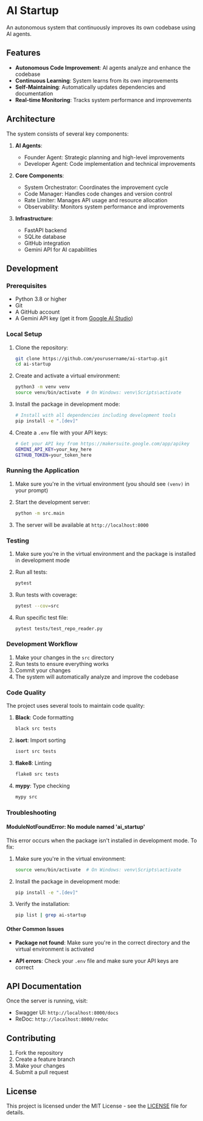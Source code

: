 # AI Startup

An autonomous system that continuously improves its own codebase using AI agents.

## Features

- **Autonomous Code Improvement**: AI agents analyze and enhance the codebase
- **Continuous Learning**: System learns from its own improvements
- **Self-Maintaining**: Automatically updates dependencies and documentation
- **Real-time Monitoring**: Tracks system performance and improvements

## Architecture

The system consists of several key components:

1. **AI Agents**:
   - Founder Agent: Strategic planning and high-level improvements
   - Developer Agent: Code implementation and technical improvements

2. **Core Components**:
   - System Orchestrator: Coordinates the improvement cycle
   - Code Manager: Handles code changes and version control
   - Rate Limiter: Manages API usage and resource allocation
   - Observability: Monitors system performance and improvements

3. **Infrastructure**:
   - FastAPI backend
   - SQLite database
   - GitHub integration
   - Gemini API for AI capabilities

## Development

### Prerequisites

- Python 3.8 or higher
- Git
- A GitHub account
- A Gemini API key (get it from [Google AI Studio](https://makersuite.google.com/app/apikey))

### Local Setup

1. Clone the repository:
   ```bash
   git clone https://github.com/yourusername/ai-startup.git
   cd ai-startup
   ```

2. Create and activate a virtual environment:
   ```bash
   python3 -m venv venv
   source venv/bin/activate  # On Windows: venv\Scripts\activate
   ```

3. Install the package in development mode:
   ```bash
   # Install with all dependencies including development tools
   pip install -e ".[dev]"
   ```

4. Create a `.env` file with your API keys:
   ```bash
   # Get your API key from https://makersuite.google.com/app/apikey
   GEMINI_API_KEY=your_key_here
   GITHUB_TOKEN=your_token_here
   ```

### Running the Application

1. Make sure you're in the virtual environment (you should see `(venv)` in your prompt)

2. Start the development server:
   ```bash
   python -m src.main
   ```

3. The server will be available at `http://localhost:8000`

### Testing

1. Make sure you're in the virtual environment and the package is installed in development mode

2. Run all tests:
   ```bash
   pytest
   ```

3. Run tests with coverage:
   ```bash
   pytest --cov=src
   ```

4. Run specific test file:
   ```bash
   pytest tests/test_repo_reader.py
   ```

### Development Workflow

1. Make your changes in the `src` directory
2. Run tests to ensure everything works
3. Commit your changes
4. The system will automatically analyze and improve the codebase

### Code Quality

The project uses several tools to maintain code quality:

1. **Black**: Code formatting
   ```bash
   black src tests
   ```

2. **isort**: Import sorting
   ```bash
   isort src tests
   ```

3. **flake8**: Linting
   ```bash
   flake8 src tests
   ```

4. **mypy**: Type checking
   ```bash
   mypy src
   ```

### Troubleshooting

#### ModuleNotFoundError: No module named 'ai_startup'

This error occurs when the package isn't installed in development mode. To fix:

1. Make sure you're in the virtual environment:
   ```bash
   source venv/bin/activate  # On Windows: venv\Scripts\activate
   ```

2. Install the package in development mode:
   ```bash
   pip install -e ".[dev]"
   ```

3. Verify the installation:
   ```bash
   pip list | grep ai-startup
   ```

#### Other Common Issues

- **Package not found**: Make sure you're in the correct directory and the virtual environment is activated

- **API errors**: Check your `.env` file and make sure your API keys are correct

## API Documentation

Once the server is running, visit:
- Swagger UI: `http://localhost:8000/docs`
- ReDoc: `http://localhost:8000/redoc`

## Contributing

1. Fork the repository
2. Create a feature branch
3. Make your changes
4. Submit a pull request

## License

This project is licensed under the MIT License - see the [LICENSE](LICENSE) file for details. 
